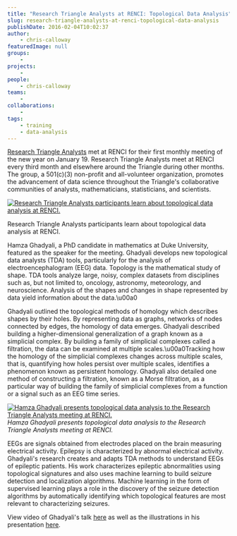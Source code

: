 ```yaml
---
title: "Research Triangle Analysts at RENCI: Topological Data Analysis"
slug: research-triangle-analysts-at-renci-topological-data-analysis
publishDate: 2016-02-04T10:02:37
author:
    - chris-calloway
featuredImage: null
groups:
    - 
projects:
    - 
people:
    - chris-calloway
teams: 
    - 
collaborations:
    - 
tags:
    - training
    - data-analysis
---
```

[Research Triangle Analysts](http://www.rtpanalysts.org/) met at RENCI for their first monthly meeting of the new year on January 19. Research Triangle Analysts meet at RENCI every third month and elsewhere around the Triangle during other months. The group, a 501(c)(3) non-profit and all-volunteer organization, promotes the advancement of data science throughout the Triangle's collaborative communities of analysts, mathematicians, statisticians, and scientists.

[![Research Triangle Analysts participants learn about topological data analysis at RENCI.](https://renci.org/wp-content/uploads/2016/02/DSC_0026-300x198.jpg)](https://renci.org/wp-content/uploads/2016/02/DSC_0026.jpg)

Research Triangle Analysts participants learn about topological data analysis at RENCI.

Hamza Ghadyali, a PhD candidate in mathematics at Duke University, featured as the speaker for the meeting. Ghadyali develops new topological data analysts (TDA) tools, particularly for the analysis of electroencephalogram (EEG) data. Topology is the mathematical study of shape. TDA tools analyze large, noisy, complex datasets from disciplines such as, but not limited to, oncology, astronomy, meteorology, and neuroscience. Analysis of the shapes and changes in shape represented by data yield information about the data.\u00a0

Ghadyali outlined the topological methods of homology which describes shapes by their holes. By representing data as graphs, networks of nodes connected by edges, the homology of data emerges. Ghadyali described building a higher-dimensional generalization of a graph known as a simplicial complex. By building a family of simplicial complexes called a filtration, the data can be examined at multiple scales.\u00a0Tracking how the homology of the simplicial complexes changes across multiple scales, that is, quantifying how holes persist over multiple scales, identifies a phenomenon known as persistent homology. Ghadyali also detailed one method of constructing a filtration, known as a Morse filtration, as a particular way of building the family of simplicial complexes from a function or a signal such as an EEG time series.

[![Hamza Ghadyali presents topological data analysis to the Research Triangle Analysts meeting at RENCI.](https://renci.org/wp-content/uploads/2016/02/DSC_0005-300x195.jpg)](https://renci.org/wp-content/uploads/2016/02/DSC_0005.jpg)
*Hamza Ghadyali presents topological data analysis to the Research Triangle Analysts meeting at RENCI.*

EEGs are signals obtained from electrodes placed on the brain measuring electrical activity. Epilepsy is characterized by abnormal electrical activity. Ghadyali's research creates and adapts TDA methods to understand EEGs of epileptic patients. His work characterizes epileptic abnormalities using topological signatures and also uses machine learning to build seizure detection and localization algorithms. Machine learning in the form of supervised learning plays a role in the discovery of the seizure detection algorithms by automatically identifying which topological features are most relevant to characterizing seizures.

View video of Ghadyali's talk [here](https://www.dropbox.com/s/cxznsy5bxnafak5/RTPAnalysts_Topology.mov?dl=0) as well as the illustrations in his presentation [here](https://www.dropbox.com/s/lbn8vg4k5k05yzr/Hamza.pptx?dl=0).

